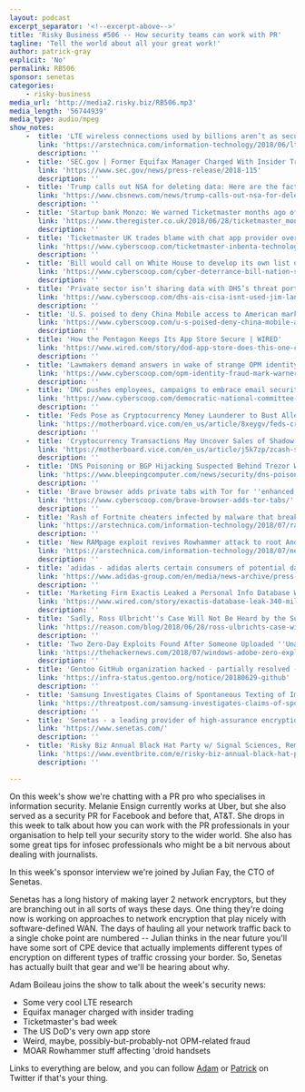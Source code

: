 ```yaml
---
layout: podcast
excerpt_separator: '<!--excerpt-above-->'
title: 'Risky Business #506 -- How security teams can work with PR'
tagline: 'Tell the world about all your great work!'
author: patrick-gray
explicit: 'No'
permalink: RB506
sponsor: senetas
categories:
    - risky-business
media_url: 'http://media2.risky.biz/RB506.mp3'
media_length: '56744939'
media_type: audio/mpeg
show_notes:
    -  title: 'LTE wireless connections used by billions aren’t as secure as we thought | Ars Technica'
       link: 'https://arstechnica.com/information-technology/2018/06/lte-wireless-connections-used-by-billions-arent-as-secure-as-we-thought/'
       description: '' 
    -  title: 'SEC.gov | Former Equifax Manager Charged With Insider Trading'
       link: 'https://www.sec.gov/news/press-release/2018-115'
       description: '' 
    -  title: 'Trump calls out NSA for deleting data: Here are the facts - CBS News'
       link: 'https://www.cbsnews.com/news/trump-calls-out-nsa-for-deleting-data-here-are-the-facts/'
       description: '' 
    -  title: 'Startup bank Monzo: We warned Ticketmaster months ago of site fraud • The Register'
       link: 'https://www.theregister.co.uk/2018/06/28/ticketmaster_monzo_inbenta/'
       description: '' 
    -  title: 'Ticketmaster UK trades blame with chat app provider over payment data breach'
       link: 'https://www.cyberscoop.com/ticketmaster-inbenta-technologies-chat-app-accused-breach/'
       description: '' 
    -  title: 'Bill would call on White House to develop its own list of APT groups'
       link: 'https://www.cyberscoop.com/cyber-deterrance-bill-nation-state-hacking-apt-names-ted-yoho/'
       description: '' 
    -  title: 'Private sector isn’t sharing data with DHS’s threat portal'
       link: 'https://www.cyberscoop.com/dhs-ais-cisa-isnt-used-jim-langevin/'
       description: '' 
    -  title: 'U.S. poised to deny China Mobile access to American market due to spying fears'
       link: 'https://www.cyberscoop.com/u-s-poised-deny-china-mobile-access-american-market-due-spying-fears/'
       description: '' 
    -  title: 'How the Pentagon Keeps Its App Store Secure | WIRED'
       link: 'https://www.wired.com/story/dod-app-store-does-this-one-crucial-thing-to-stay-secure/'
       description: '' 
    -  title: 'Lawmakers demand answers in wake of strange OPM identity fraud lawsuit'
       link: 'https://www.cyberscoop.com/opm-identity-fraud-mark-warner-gerry-connolly/'
       description: '' 
    -  title: 'DNC pushes employees, campaigns to embrace email security habits ahead of midterms'
       link: 'https://www.cyberscoop.com/democratic-national-committee-dnc-phishing-emails-staffers-test/'
       description: '' 
    -  title: 'Feds Pose as Cryptocurrency Money Launderer to Bust Alleged Dark Web Dealers - Motherboard'
       link: 'https://motherboard.vice.com/en_us/article/8xeygv/feds-cryptocurrency-money-launderer-arrest-dozens-dark-web-dealers'
       description: '' 
    -  title: 'Cryptocurrency Transactions May Uncover Sales of Shadow Broker Hacking Tools - Motherboard'
       link: 'https://motherboard.vice.com/en_us/article/j5k7zp/zcash-shadow-brokers-uncover-hacking-tool-sales'
       description: '' 
    -  title: 'DNS Poisoning or BGP Hijacking Suspected Behind Trezor Wallet Phishing Incident'
       link: 'https://www.bleepingcomputer.com/news/security/dns-poisoning-or-bgp-hijacking-suspected-behind-trezor-wallet-phishing-incident/'
       description: '' 
    -  title: 'Brave browser adds private tabs with Tor for ''enhanced privacy protection'''
       link: 'https://www.cyberscoop.com/brave-browser-adds-tor-tabs/'
       description: '' 
    -  title: 'Rash of Fortnite cheaters infected by malware that breaks HTTPS encryption | Ars Technica'
       link: 'https://arstechnica.com/information-technology/2018/07/rash-of-fortnite-cheaters-infected-by-malware-that-breaks-https-encryption/'
       description: '' 
    -  title: 'New RAMpage exploit revives Rowhammer attack to root Android devices | Ars Technica'
       link: 'https://arstechnica.com/information-technology/2018/07/new-rampage-exploit-revives-rowhammer-attack-to-root-android-devices/'
       description: '' 
    -  title: 'adidas - adidas alerts certain consumers of potential data security incident'
       link: 'https://www.adidas-group.com/en/media/news-archive/press-releases/2018/adidas-alerts-certain-consumers-potential-data-security-incident/'
       description: '' 
    -  title: 'Marketing Firm Exactis Leaked a Personal Info Database With 340 Million Records | WIRED'
       link: 'https://www.wired.com/story/exactis-database-leak-340-million-records/'
       description: '' 
    -  title: 'Sadly, Ross Ulbricht''s Case Will Not Be Heard by the Supreme Court - Hit & Run : Reason.com'
       link: 'https://reason.com/blog/2018/06/28/ross-ulbrichts-case-will-not-be-heard-by'
       description: '' 
    -  title: 'Two Zero-Day Exploits Found After Someone Uploaded ''Unarmed'' PoC to VirusTotal'
       link: 'https://thehackernews.com/2018/07/windows-adobe-zero-exploit.html'
       description: '' 
    -  title: 'Gentoo GitHub organization hacked - partially resolved - Gentoo infrastructure status'
       link: 'https://infra-status.gentoo.org/notice/20180629-github'
       description: '' 
    -  title: 'Samsung Investigates Claims of Spontaneous Texting of Images to Contacts | The first stop for security news | Threatpost'
       link: 'https://threatpost.com/samsung-investigates-claims-of-spontaneous-texting-of-images-to-contacts/133675/'
       description: '' 
    -  title: 'Senetas - a leading provider of high-assurance encryption'
       link: 'https://www.senetas.com/'
       description: '' 
    -  title: 'Risky Biz Annual Black Hat Party w/ Signal Sciences, Remediant and Bugcrowd Tickets, Tue, Aug 7, 2018 at 7:00 PM | Eventbrite'
       link: 'https://www.eventbrite.com/e/risky-biz-annual-black-hat-party-w-signal-sciences-remediant-and-bugcrowd-tickets-46781198825'
       description: '' 

---
```

On this week's show we're chatting with a PR pro who specialises in information security. Melanie Ensign currently works at Uber, but she also served as a security PR for Facebook and before that, AT&T. She drops in this week to talk about how you can work with the PR professionals in your organisation to help tell your security story to the wider world. She also has some great tips for infosec professionals who might be a bit nervous about dealing with journalists.

In this week's sponsor interview we're joined by Julian Fay, the CTO of Senetas.

Senetas has a long history of making layer 2 network encryptors, but they are branching out in all sorts of ways these days. One thing they're doing now is working on approaches to network encryption that play nicely with software-defined WAN. The days of hauling all your network traffic back to a single choke point are numbered -- Julian thinks in the near future you'll have some sort of CPE device that actually implements different types of encryption on different types of traffic crossing your border. So, Senetas has actually built that gear and we'll be hearing about why.

Adam Boileau joins the show to talk about the week's security news:

* Some very cool LTE research
* Equifax manager charged with insider trading
* Ticketmaster's bad week
* The US DoD's very own app store
* Weird, maybe, possibly-but-probably-not OPM-related fraud
* MOAR Rowhammer stuff affecting 'droid handsets

Links to everything are below, and you can follow <a href='https://twitter.com/metlstorm'>Adam</a> or <a href='https://twitter.com/riskybusiness'>Patrick</a> on Twitter if that's your thing.
